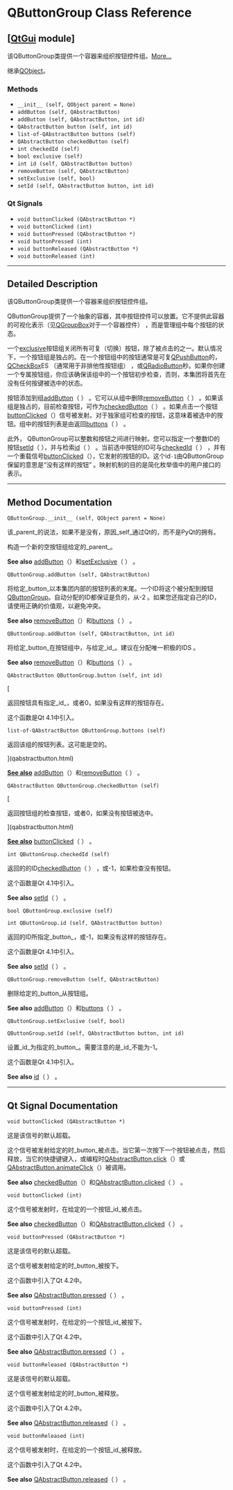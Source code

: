 # QButtonGroup Class Reference

## [[QtGui](index.htm) module]

该QButtonGroup类提供一个容器来组织按钮控件组。[More...](#details)

继承[QObject](qobject.html)。

### Methods

*   `__init__ (self, QObject parent = None)`
*   `addButton (self, QAbstractButton)`
*   `addButton (self, QAbstractButton, int id)`
*   `QAbstractButton button (self, int id)`
*   `list-of-QAbstractButton buttons (self)`
*   `QAbstractButton checkedButton (self)`
*   `int checkedId (self)`
*   `bool exclusive (self)`
*   `int id (self, QAbstractButton button)`
*   `removeButton (self, QAbstractButton)`
*   `setExclusive (self, bool)`
*   `setId (self, QAbstractButton button, int id)`

### Qt Signals

*   `void buttonClicked (QAbstractButton *)`
*   `void buttonClicked (int)`
*   `void buttonPressed (QAbstractButton *)`
*   `void buttonPressed (int)`
*   `void buttonReleased (QAbstractButton *)`
*   `void buttonReleased (int)`

* * *

## Detailed Description

该QButtonGroup类提供一个容器来组织按钮控件组。

QButtonGroup提供了一个抽象的容器，其中按钮控件可以放置。它不提供此容器的可视化表示（见[QGroupBox](qgroupbox.html)对于一个容器控件） ，而是管理组中每个按钮的状态。

一个[exclusive](qbuttongroup.html#exclusive-prop)按钮组关闭所有可复（切换）按钮，除了被点击的之一。默认情况下，一个按钮组是独占的。在一个按钮组中的按钮通常是可复[QPushButton](qpushbutton.html)的，[QCheckBox](qcheckbox.html)ES （通常用于非排他性按钮组） ，或[QRadioButton](qradiobutton.html)秒。如果你创建一个专属按钮组，你应该确保该组中的一个按钮初步检查，否则，本集团将首先在没有任何按键被选中的状态。

按钮添加到组[addButton](qbuttongroup.html#addButton)（ ） 。它可以从组中删除[removeButton](qbuttongroup.html#removeButton)（ ） 。如果该组是独占的，目前检查按钮，可作为[checkedButton](qbuttongroup.html#checkedButton)（ ） 。如果点击一个按钮[buttonClicked](qbuttongroup.html#buttonClicked)（）信号被发射。对于独家组可检查的按钮，这意味着被选中的按钮。组中的按钮列表是由返回[buttons](qbuttongroup.html#buttons)（ ） 。

此外， QButtonGroup可以整数和按钮之间进行映射。您可以指定一个整数ID的按钮[setId](qbuttongroup.html#setId)（ ），并与检索[id](qbuttongroup.html#id)（ ） 。当前选中按钮的ID可与[checkedId](qbuttongroup.html#checkedId)（ ） ，并有一个重载信号[buttonClicked](qbuttongroup.html#buttonClicked)（），它发射的按钮的ID。这个id`-1`由QButtonGroup保留的意思是“没有这样的按钮” 。映射机制的目的是简化枚举值中的用户接口的表示。

* * *

## Method Documentation

```
QButtonGroup.__init__ (self, QObject parent = None)
```

该_parent_的说法，如果不是没有，原因_self_通过Qt的，而不是PyQt的拥有。

构造一个新的空按钮组给定的_parent_。

**See also** [addButton](qbuttongroup.html#addButton)（）和[setExclusive](qbuttongroup.html#exclusive-prop)（ ） 。

```
QButtonGroup.addButton (self, QAbstractButton)
```

将给定_button_以本集团内部的按钮列表的末尾。一个ID将这个被分配到按钮[QButtonGroup](qbuttongroup.html)。自动分配的ID都保证是负的，从-2 。如果您还指定自己的ID，请使用正确的价值观，以避免冲突。

**See also** [removeButton](qbuttongroup.html#removeButton)（）和[buttons](qbuttongroup.html#buttons)（ ） 。

```
QButtonGroup.addButton (self, QAbstractButton, int id)
```

将给定_button_在按钮组中，与给定_id_。建议在分配唯一积极的IDS 。

**See also** [removeButton](qbuttongroup.html#removeButton)（）和[buttons](qbuttongroup.html#buttons)（ ） 。

```
QAbstractButton QButtonGroup.button (self, int id)
```

[

返回按钮具有指定_id_，或者0，如果没有这样的按钮存在。

这个函数是Qt 4.1中引入。

```
list-of-QAbstractButton QButtonGroup.buttons (self)
```

返回该组的按钮列表。这可能是空的。

](qabstractbutton.html)

[**See also**](qabstractbutton.html) [addButton](qbuttongroup.html#addButton)（）和[removeButton](qbuttongroup.html#removeButton)（ ） 。

```
QAbstractButton QButtonGroup.checkedButton (self)
```

[

返回按钮组的检查按钮，或者0，如果没有按钮被选中。

](qabstractbutton.html)

[**See also**](qabstractbutton.html) [buttonClicked](qbuttongroup.html#buttonClicked)（ ） 。

```
int QButtonGroup.checkedId (self)
```

返回的的ID[checkedButton](qbuttongroup.html#checkedButton)（ ） ，或-1，如果检查没有按钮。

这个函数是Qt 4.1中引入。

**See also** [setId](qbuttongroup.html#setId)（ ） 。

```
bool QButtonGroup.exclusive (self)
```

```
int QButtonGroup.id (self, QAbstractButton button)
```

返回的ID所指定_button_，或-1，如果没有这样的按钮存在。

这个函数是Qt 4.1中引入。

**See also** [setId](qbuttongroup.html#setId)（ ） 。

```
QButtonGroup.removeButton (self, QAbstractButton)
```

删除给定的_button_从按钮组。

**See also** [addButton](qbuttongroup.html#addButton)（）和[buttons](qbuttongroup.html#buttons)（ ） 。

```
QButtonGroup.setExclusive (self, bool)
```

```
QButtonGroup.setId (self, QAbstractButton button, int id)
```

设置_id_为指定的_button_。需要注意的是_id_不能为-1。

这个函数是Qt 4.1中引入。

**See also** [id](qbuttongroup.html#id)（ ） 。

* * *

## Qt Signal Documentation

```
void buttonClicked (QAbstractButton *)
```

这是该信号的默认超载。

这个信号被发射给定的时_button_被点击。当它第一次按下一个按钮被点击，然后释放，当它的快捷键键入，或编程时[QAbstractButton.click](qabstractbutton.html#click)（）或[QAbstractButton.animateClick](qabstractbutton.html#animateClick)（）被调用。

**See also** [checkedButton](qbuttongroup.html#checkedButton)（）和[QAbstractButton.clicked](qabstractbutton.html#clicked)（ ） 。

```
void buttonClicked (int)
```

这个信号被发射时，在给定的一个按钮_id_被点击。

**See also** [checkedButton](qbuttongroup.html#checkedButton)（）和[QAbstractButton.clicked](qabstractbutton.html#clicked)（ ） 。

```
void buttonPressed (QAbstractButton *)
```

这是该信号的默认超载。

这个信号被发射给定的时_button_被按下。

这个函数中引入了Qt 4.2中。

**See also** [QAbstractButton.pressed](qabstractbutton.html#pressed)（ ） 。

```
void buttonPressed (int)
```

这个信号被发射时，在给定的一个按钮_id_被按下。

这个函数中引入了Qt 4.2中。

**See also** [QAbstractButton.pressed](qabstractbutton.html#pressed)（ ） 。

```
void buttonReleased (QAbstractButton *)
```

这是该信号的默认超载。

这个信号被发射给定的时_button_被释放。

这个函数中引入了Qt 4.2中。

**See also** [QAbstractButton.released](qabstractbutton.html#released)（ ） 。

```
void buttonReleased (int)
```

这个信号被发射时，在给定的一个按钮_id_被释放。

这个函数中引入了Qt 4.2中。

**See also** [QAbstractButton.released](qabstractbutton.html#released)（ ） 。